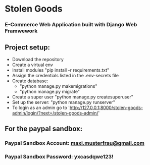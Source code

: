 # Stolen Goods

### E-Commerce Web Application built with Django Web Framwework
## Project setup:

* Download the repository
* Create a virtual env
* Install modules "pip install -r requirements.txt"
* Assign the credentials listed in the .env-secrets file
* Create database:
  * "python manage.py makemigrations"
  * "python manage.py migrate"
* Create a super user "python manage.py createsuperuser"
* Set up the server: "python manage.py runserver"
* To login as an admin go to 'http://127.0.0.1:8000/stolen-goods-admin/login/?next=/stolen-goods-admin/'


## For the paypal sandbox:
### Paypal Sandbox Account: maxi.musterfrau@gmail.com
### Paypal Sandbox Password: yxcasdqwe123! 